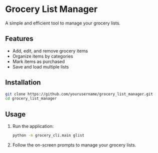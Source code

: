 # Grocery List Manager

A simple and efficient tool to manage your grocery lists.

## Features

- Add, edit, and remove grocery items
- Organize items by categories
- Mark items as purchased
- Save and load multiple lists

## Installation

```bash
git clone https://github.com/yourusername/grocery_list_manager.git
cd grocery_list_manager

```

## Usage

1. Run the application:
    ```bash
    python -m grocery_cli.main glist
    ```
2. Follow the on-screen prompts to manage your grocery lists.
